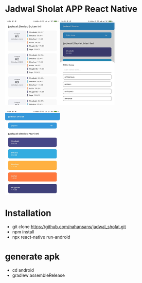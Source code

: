 # Jadwal Sholat APP React Native

<img src="./screenshoots/img1.jpeg" data-canonical-src="./screenshoots/img1.jpeg" width="180" height="280" /><img src="./screenshoots/img2.jpeg" data-canonical-src="./screenshoots/img2.jpeg" width="180" height="280" />

<img src="./screenshoots/img3.jpeg" data-canonical-src="./screenshoots/img3.jpeg" width="180" height="280" />

# Installation
- git clone https://github.com/nahansans/jadwal_sholat.git
- npm install
- npx react-native run-android

# generate apk
- cd android
- gradlew assembleRelease
